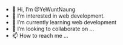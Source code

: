 - 👋 Hi, I’m @YeWuntNaung
- 👀 I’m interested in web development.
- 🌱 I’m currently learning web development
- 💞️ I’m looking to collaborate on ...
- 📫 How to reach me ...

<!---
YeWuntNaung/YeWuntNaung is a ✨ special ✨ repository because its `README.md` (this file) appears on your GitHub profile.
You can click the Preview link to take a look at your changes.
--->
